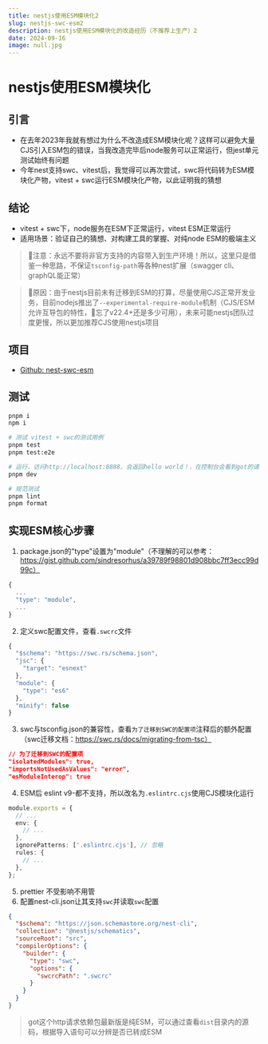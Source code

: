```yaml
---
title: nestjs使用ESM模块化2
slug: nestjs-swc-esm2
description: nestjs使用ESM模块化的改造经历（不推荐上生产）2
date: 2024-09-16
image: null.jpg
---
```


# nestjs使用ESM模块化

## 引言

- 在去年2023年我就有想过为什么不改造成ESM模块化呢？这样可以避免大量CJS引入ESM包的错误，当我改造完毕后node服务可以正常运行，但jest单元测试始终有问题
- 今年nest支持swc、vitest后，我觉得可以再次尝试，swc将代码转为ESM模块化产物，vitest + swc运行ESM模块化产物，以此证明我的猜想



## 结论

- vitest + swc下，node服务在ESM下正常运行，vitest ESM正常运行
- 适用场景：验证自己的猜想、对构建工具的掌握、对纯node ESM的极端主义

> 🚨注意：永远不要将非官方支持的内容带入到生产环境！所以，这里只是借鉴一种思路，不保证`tsconfig-path`等各种nest扩展（swagger cli、graphQL能正常）

> 🚀原因：由于nestjs目前未有迁移到ESM的打算，尽量使用CJS正常开发业务，目前nodejs推出了`--experimental-require-module`机制（CJS/ESM允许互导包的特性，🤔忘了v22.4+还是多少可用），未来可能nestjs团队过度更慢，所以更加推荐CJS使用nestjs项目



## 项目

- [Github: nest-swc-esm](https://github.com/JYbill/nest-swc-esm)



## 测试

```bash
pnpm i
npm i

# 测试 vitest + swc的测试用例
pnpm test
pnpm test:e2e

# 运行，访问http://localhost:8888，会返回hello world！，在控制台会看到got的请求返回值
pnpm dev

# 规范测试
pnpm lint
pnpm format
```



## 实现ESM核心步骤

1. package.json的"type"设置为"module"（不理解的可以参考：https://gist.github.com/sindresorhus/a39789f98801d908bbc7ff3ecc99d99c）

```ts
{
  ...
  "type": "module",
  ...
}
```

2. 定义swc配置文件，查看`.swcrc`文件

```ts
{
  "$schema": "https://swc.rs/schema.json",
  "jsc": {
    "target": "esnext"
  },
  "module": {
    "type": "es6"
  },
  "minify": false
}
```

3. swc与tsconfig.json的兼容性，查看`为了迁移到SWC的配置项`注释后的额外配置（swc迁移文档：https://swc.rs/docs/migrating-from-tsc）

```json
// 为了迁移到SWC的配置项
"isolatedModules": true,
"importsNotUsedAsValues": "error",
"esModuleInterop": true
```

4. ESM后 eslint v9-都不支持，所以改名为`.eslintrc.cjs`使用CJS模块化运行

```ts
module.exports = {
  // ...
  env: {
    // ...
  },
  ignorePatterns: ['.eslintrc.cjs'], // 忽略
  rules: {
    // ...
  },
};

```

5. prettier 不受影响不用管
6. 配置nest-cli.json让其支持`swc`并读取`swc`配置

```json
{
  "$schema": "https://json.schemastore.org/nest-cli",
  "collection": "@nestjs/schematics",
  "sourceRoot": "src",
  "compilerOptions": {
    "builder": {
      "type": "swc",
      "options": {
        "swcrcPath": ".swcrc"
      }
    }
  }
}

```

> got这个http请求依赖包最新版是纯ESM，可以通过查看`dist`目录内的源码，根据导入语句可以分辨是否已转成ESM
